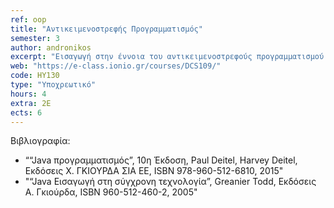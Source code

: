 ```yaml
---
ref: oop
title: "Αντικειμενοστρεφής Προγραμματισμός"
semester: 3
author: andronikos
excerpt: "Εισαγωγή στην έννοια του αντικειμενοστρεφούς προγραμματισμού. Βασικές έννοιες Java – Μεταβλητές – Δεδομένα – Υπολογισμοί. Δομές διακλάδωσης, πίνακες. Κλάσεις, Αντικείμενα και Κληρονομικότητα στη Java. Περιβάλλοντα Αλληλεπίδρασης στη Java. Η έννοια της εξαίρεσης και οι διάφοροι τρόποι χειρισμού των εξαιρέσεων. Δημιουργία Applets και χρησιμοποίηση τεχνικών εισόδων – εξόδων δεδομένων. Νήματα εκτέλεσης (threads) και παράλληλος προγραμματισμός με τη Java. Java graphics και animation. Java και προγραμματισμός για το διαδίκτυο. Εργαστήριο Προγραμματισμού (Επιλογή Γλώσσας: “Java”)."
web: "https://e-class.ionio.gr/courses/DCS109/"
code: ΗΥ130
type: "Υποχρεωτικό"
hours: 4
extra: 2Ε
ects: 6
---
```



Βιβλιογραφία: 
  - ““Java προγραμματισμός”, 10η Έκδοση, Paul Deitel, Harvey Deitel, Εκδόσεις Χ. ΓΚΙΟΥΡΔΑ ΣΙΑ ΕΕ, ISBN 978-960-512-6810, 2015"
  - "“Java Eισαγωγή στη σύγχρονη τεχνολογία”, Greanier Todd, Εκδόσεις Α. Γκιούρδα, ISBN 960-512-460-2, 2005"
